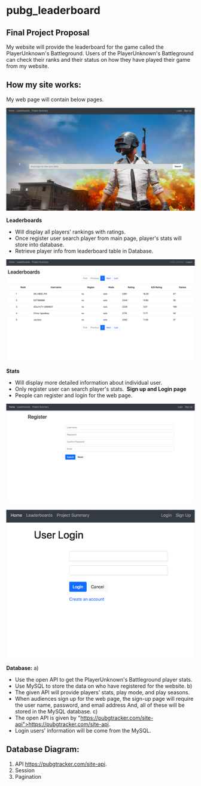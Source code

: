 # pubg_leaderboard

  
## Final Project Proposal
My website will provide the leaderboard for the game called the PlayerUnknown's Battleground. Users of the PlayerUnknown's Battleground can check their ranks and their status on how they have played their game from my website.

## How my site works:
My web page will contain below pages.

![Main page](https://github.com/Jaejun-Project/pubg_leaderboard/blob/master/ImgRead/main.png)

**Leaderboards**
- Will display all players' rankings with ratings. 
- Once register user search player from main page, player's stats will store into database.
- Retrieve player info from leaderboard table in Database. 

![leaderboard](https://github.com/Jaejun-Project/pubg_leaderboard/blob/master/ImgRead/leaderboard.png)

**Stats**
- Will display more detailed information about individual user.
- Only register user can search player's stats.
![]()
**Sign up and Login page**
- People can register and login for the web page.

![register](https://github.com/Jaejun-Project/pubg_leaderboard/blob/master/ImgRead/register.png)

![login](https://github.com/Jaejun-Project/pubg_leaderboard/blob/master/ImgRead/login.png)


**Database:**
a)
- Use the open API to get the PlayerUnknown's Battleground player stats. 
- Use MySQL to store the data on who have registered for the website. 
b)
- The given API will provide players' stats, play mode, and play seasons. 
- When audiences sign up for the web page, the sign-up page will require the user name, password, and 				email address And, all of these will be stored in the MySQL database. 
c)
- The open API is given by "https://pubgtracker.com/site-api">https://pubgtracker.com/site-api.
- Login users' information will be come from the MySQL. 
## Database Diagram:
1. API https://pubgtracker.com/site-api.
2. Session 
3. Pagination


